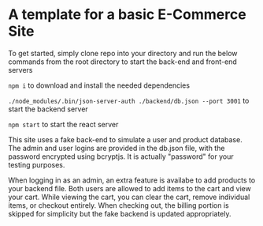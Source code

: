 # A template for a basic E-Commerce Site

To get started, simply clone repo into your directory and run the below
commands from the root directory to start the back-end and front-end servers

`npm i` to download and install the needed dependencies

`./node_modules/.bin/json-server-auth ./backend/db.json --port 3001` to 
start the backend server

`npm start` to start the react server

This site uses a fake back-end to simulate a user and product database.  The admin
and user logins are provided in the db.json file, with the password encrypted using bcryptjs.  It is actually "password" for your testing purposes.

When logging in as an admin, an extra feature is availabe to add products to your
backend file.  Both users are allowed to add items to the cart and view your cart.  While viewing the cart, you can clear the cart, remove individual items, or checkout entirely.  When checking out, the billing portion is skipped for simplicity but the fake backend is updated appropriately.
